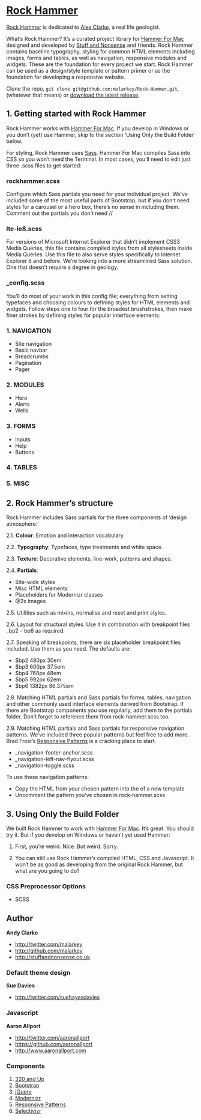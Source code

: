 # [Rock Hammer](http://stuffandnonsense.co.uk/projects/rock-hammer/)

[Rock Hammer](http://stuffandnonsense.co.uk/projects/rock-hammer/) is dedicated to [Alex Clarke](http://beardyscientist.com), a real life geologist.

What’s Rock Hammer? It’s a curated project library for [Hammer For Mac](http://hammerformac.com) designed and developed by [Stuff and Nonsense](http://stuffandnonsense.co.uk) and friends. Rock Hammer contains baseline typography, styling for common HTML elements including images, forms and tables, as well as navigation, responsive modules and widgets. These are the foundation for every project we start. Rock Hammer can be used as a design/style template or pattern primer or as the foundation for developing a responsive website.

Clone the repo, `git clone git@github.com:malarkey/Rock-Hammer.git`, (whatever that means) or [download the latest release](https://github.com/malarkey/rock-hammer/zipball/master).





## 1. Getting started with Rock Hammer

Rock Hammer works with [Hammer For Mac](http://hammerformac.com). If you develop in Windows or you don’t (yet) use Hammer, skip to the section ‘Using Only the Build Folder‘ below.

For styling, Rock Hammer uses [Sass](http://sass-lang.org). Hammer For Mac compiles Sass into CSS so you won’t need the Terminal. In most cases, you’ll need to edit just three .scss files to get started:

### rockhammer.scss

Configure which Sass partials you need for your individual project. We’ve included some of the most useful parts of Bootstrap, but if you don’t need styles for a carousel or a hero box, there’s no sense in including them. Comment out the partials you don’t need //

### lte-ie8.scss

For versions of Microsoft Internet Explorer that didn’t implement CSS3 Media Queries, this file contains compiled styles from all stylesheets inside Media Queries. Use this file to also serve styles specifically to Internet Explorer 8 and before. We’re looking into a more streamlined Sass solution. One that doesn’t require a degree in geology.

### _config.scss

You’ll do most of your work in this config file; everything from setting typefaces and choosing colours to defining styles for HTML elements and widgets. Follow steps one to four for the broadest brushstrokes, then make finer strokes by defining styles for popular interface elements:

### 1. NAVIGATION				

-   Site navigation				
-   Basic navbar				
-   Breadcrumbs					
-   Pagination
-   Pager

### 2. MODULES

-   Hero
-   Alerts
-   Wells

### 3. FORMS
   
-   Inputs
-   Help						
-   Buttons

### 4. TABLES
### 5. MISC





## 2. Rock Hammer’s structure

Rock Hammer includes Sass partials for the three components of ‘design atmosphere:’

2.1. **Colour**: Emotion and interaction vocabulary.

2.2. **Typography**: Typefaces, type treatments and white space.

2.3. **Texture**: Decorative elements, line-work, patterns and shapes.

2.4. **Partials**:

-   Site-wide styles
-   Misc HTML elements
-   Placeholders for Modernizr classes
-   @2x images

2.5. Utilities such as mixins, normalise and reset and print styles.

2.6. Layout for structural styles. Use it in combination with breakpoint files _bp2 – bp6 as required.

2.7. Speaking of breakpoints, there are six placeholder breakpoint files included. Use them as you need. The defaults are:

-   $bp2 		480px		30em		
-   $bp3 		600px		37.5em  	
-   $bp4 		768px		48em 		
-   $bp5 		992px	 	62em		
-   $bp6 		1382px		86.375em 	

2.8. Matching HTML partials and Sass partials for forms, tables, navigation and other commonly used interface elements derived from Bootstrap. If there are Bootstrap components you use regularly, add them to the partials folder. Don’t forget to reference them from rock-hammer.scss too.

2.9. Matching HTML partials and Sass partials for responsive navigation patterns. We’ve included three popular patterns but feel free to add more. Brad Frost’s [Responsive Patterns](http://bradfrost.github.com/this-is-responsive/patterns.html#navigation) is a cracking place to start.

-   _navigation-footer-anchor.scss
-   _navigation-left-nav-flyout.scss
-   _navigation-toggle.scss

To use these navigation patterns: 

-   Copy the HTML from your chosen pattern into the <body> of a new template
-   Uncomment the pattern you’ve chosen in rock-hammer.scss





## 3. Using Only the Build Folder

We built Rock Hammer to work with [Hammer For Mac](http://hammerformac.com). It’s great. You should try it. But if you develop on Windows or haven’t yet used Hammer:

1.  First, you’re weird. Nice. But weird. Sorry.

2.  You can still use Rock Hammer’s compiled HTML, CSS and Javascript. It won‘t be as good as developing from the original Rock Hammer, but what are you going to do?









### CSS Preprocessor Options

+ SCSS





## Author

**Andy Clarke**

+ http://twitter.com/malarkey
+ http://github.com/malarkey
+ http://stuffandnonsense.co.uk

### Default theme design






**Sue Davies**

+ http://twitter.com/suehayesdavies






### Javascript

**Aaron Allport**

+ http://twitter.com/aaronallport
+ https://github.com/aaronallport
+ http://www.aaronallport.com






### Components

1.  [320 and Up](http://stuffandnonsense.co.uk/projects/320andup)
2.  [Bootstrap](http://twitter.github.com/bootstrap)
3.  [jQuery](http://jquery.com)
4.  [Modernizr](http://modernizr.com)
5.  [Responsive Patterns](http://bradfrost.github.com/this-is-responsive/patterns.html)
6.  [Selectivizr](http://selectivizr.com)
